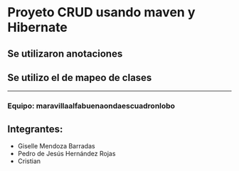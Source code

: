 # Proyeto CRUD usando maven y Hibernate 

## Se utilizaron  anotaciones 
## Se utilizo el de mapeo de clases
--------------

### Equipo: maravillaalfabuenaondaescuadronlobo 
## Integrantes:
* Giselle Mendoza Barradas
* Pedro de Jesús Hernández Rojas
* Cristian 


